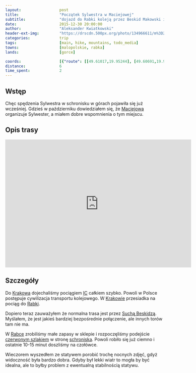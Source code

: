 ```yaml
---
layout:                 post
title:                  "Początek Sylwestra w Maciejowej"
subtitle:               "dojazd do Rabki koleją przez Beskid Makowski i podejście do schroniska"
date:                   2015-12-30 20:00:00
author:                 "Aleksander Kwiatkowski"
header-ext-img:         "https://drscdn.500px.org/photo/134966611/m%3D2048/c9bf3a2f10eb9b591a0b5ed15e53494b"
categories:             trip
tags:                   [main, hike, mountains, todo_media]
towns:                  [malopolskie, rabka]
lands:                  [gorce]

coords:                 [{"route": [[49.61017,19.95244], [49.60691,19.96695], [49.60305,19.96600], [49.59911,19.97973], [49.59524,19.98991], [49.58947,19.98873], [49.58268,20.00529], [49.58294,20.00810]], "type": "hike"}]
distance:               6
time_spent:             2
---
```


[wiki-pkp-ic]:          https://pl.wikipedia.org/wiki/PKP_Intercity#InterCity
[wiki-maciejowa]:       https://pl.wikipedia.org/wiki/Bac%C3%B3wka_PTTK_na_Maciejowej
[wiki-krakow]:          https://pl.wikipedia.org/wiki/Krak%C3%B3w
[wiki-rabka]:           https://pl.wikipedia.org/wiki/Rabka-Zdr%C3%B3j
[wiki-sucha-beskidzka]: https://pl.wikipedia.org/wiki/Sucha_Beskidzka
[wiki-gsb]:             https://pl.wikipedia.org/wiki/G%C5%82%C3%B3wny_Szlak_Beskidzki

Wstęp
-----

Chęc spędzenia Sylwestra w schronisku w górach pojawiła się już wcześniej.
Gdzieś w październiku dowiedziałem się, że [Maciejowa][wiki-maciejowa] organizuje Sylwester,
a miałem dobre wspomnienia o tym miejscu.

Opis trasy
----------

<iframe height='405' width='590' frameborder='0' allowtransparency='true' scrolling='no' src='https://www.strava.com/activities/462834644/embed/77a5c5332bd6c043c1f82b4084113dfa6bb50252'></iframe>

Szczegóły
---------

Do [Krakowa][wiki-krakow] dojechaliśmy pociągiem [IC][wiki-pkp-ic] całkiem szybko.
Powoli w Polsce postępuje cywilizacja transportu kolejowego. W [Krakowie][wiki-krakow]
przesiadka na pociąg do [Rabki][wiki-rabka].

Dopiero teraz zauważyłem że normalna trasa jest przez [Suchą Beskidzą][wiki-sucha-beskidzka].
Myślałem, że jest jakieś bardziej bezpośrednie połączenie, ale innych torów tam nie ma.

W [Rabce][wiki-rabka] zrobiliśmy małe zapasy w sklepie i rozpoczęliśmy podejście
[czerwonym szlakiem][wiki-gsb] w stronę [schroniska][wiki-maciejowa].
Powoli robiło się już ciemno i ostatnie 10-15 minut doszliśmy na czołówce.

Wieczorem wyszedłem ze statywem porobić trochę nocnych zdjęć, gdyż widoczność była
bardzo dobra. Gdyby był lekki wiatr to mogła by być idealna, ale to byłby problem
z ewentualną stabilnością statywu.
